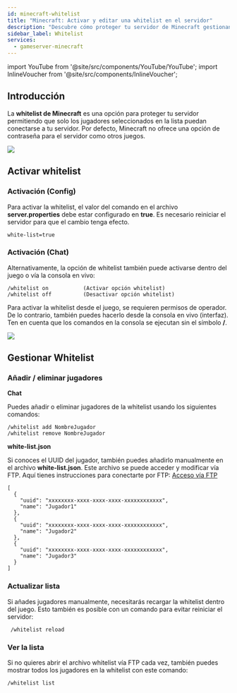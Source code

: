 ```yaml
---
id: minecraft-whitelist
title: "Minecraft: Activar y editar una whitelist en el servidor"
description: "Descubre cómo proteger tu servidor de Minecraft gestionando el acceso de jugadores con la función whitelist y protege tu experiencia de juego → Aprende más ahora"
sidebar_label: Whitelist
services:
  - gameserver-minecraft
---
```


import YouTube from '@site/src/components/YouTube/YouTube';
import InlineVoucher from '@site/src/components/InlineVoucher';

## Introducción
La **whitelist de Minecraft** es una opción para proteger tu servidor permitiendo que solo los jugadores seleccionados en la lista puedan conectarse a tu servidor. Por defecto, Minecraft no ofrece una opción de contraseña para el servidor como otros juegos.

![](https://screensaver01.zap-hosting.com/index.php/s/zbbRQdonbZPTeib/preview)

<YouTube videoId="nyor26XxwLY" imageSrc="https://screensaver01.zap-hosting.com/index.php/s/oSWCcxscEcDzrq7/preview" title="Cómo activar la WHITELIST en tu servidor de Minecraft" description="¿Sientes que entiendes mejor cuando ves las cosas en acción? ¡Te tenemos cubierto! Sumérgete en nuestro video que te lo explica todo. Ya sea que tengas prisa o prefieras absorber la información de la forma más entretenida posible."/>

<InlineVoucher />

## Activar whitelist



### Activación (Config)

Para activar la whitelist, el valor del comando en el archivo **server.properties** debe estar configurado en **true**. Es necesario reiniciar el servidor para que el cambio tenga efecto.

```
white-list=true
```



### Activación (Chat)

Alternativamente, la opción de whitelist también puede activarse dentro del juego o vía la consola en vivo:

```
/whitelist on			(Activar opción whitelist)
/whitelist off			(Desactivar opción whitelist)
```



Para activar la whitelist desde el juego, se requieren permisos de operador. De lo contrario, también puedes hacerlo desde la consola en vivo (interfaz). Ten en cuenta que los comandos en la consola se ejecutan sin el símbolo **/**.


![](https://screensaver01.zap-hosting.com/index.php/s/rxsCnTeEarycfR7/preview)



## Gestionar Whitelist



### Añadir / eliminar jugadores



**Chat**

Puedes añadir o eliminar jugadores de la whitelist usando los siguientes comandos:

```
/whitelist add NombreJugador
/whitelist remove NombreJugador
```



**white-list.json**

Si conoces el UUID del jugador, también puedes añadirlo manualmente en el archivo **white-list.json**. Este archivo se puede acceder y modificar vía FTP. Aquí tienes instrucciones para conectarte por FTP: [Acceso vía FTP](gameserver-ftpaccess.md)

```
[
  {
    "uuid": "xxxxxxxx-xxxx-xxxx-xxxx-xxxxxxxxxxxx",
    "name": "Jugador1"
  },
  {
    "uuid": "xxxxxxxx-xxxx-xxxx-xxxx-xxxxxxxxxxxx",
    "name": "Jugador2"
  },
  {
    "uuid": "xxxxxxxx-xxxx-xxxx-xxxx-xxxxxxxxxxxx",
    "name": "Jugador3"
  }
]
```



### Actualizar lista

Si añades jugadores manualmente, necesitarás recargar la whitelist dentro del juego. Esto también es posible con un comando para evitar reiniciar el servidor:

```
 /whitelist reload
```



### Ver la lista

Si no quieres abrir el archivo whitelist vía FTP cada vez, también puedes mostrar todos los jugadores en la whitelist con este comando:

```
/whitelist list
```


<InlineVoucher />